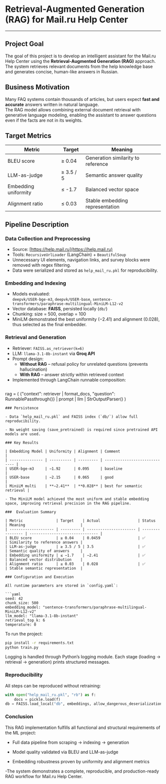 
# Retrieval-Augmented Generation (RAG) for Mail.ru Help Center  


---

##  Project Goal 

The goal of this project is to develop an intelligent assistant for the Mail.ru Help Center using the **Retrieval-Augmented Generation (RAG)** approach.  
The system retrieves relevant documents from the help knowledge base and generates concise, human-like answers in Russian.  


##  Business Motivation 

Many FAQ systems contain thousands of articles, but users expect **fast and accurate** answers written in natural language.  
The RAG model allows combining external document retrieval with generative language modeling, enabling the assistant to answer questions even if the facts are not in its weights.  



## Target Metrics 

| Metric | Target | Meaning |
|---------|---------|---------|
| BLEU score | ≥ 0.04 | Generation similarity to reference |
| LLM-as-judge | ≥ 3.5 / 5 | Semantic answer quality |
| Embedding uniformity | ≤ -1.7 | Balanced vector space |
| Alignment ratio | ≤ 0.03 | Stable embedding representation |



## Pipeline Description

###  Data Collection and Preprocessing
- Source: [https://help.mail.ru](https://help.mail.ru)
- Tools: `RecursiveUrlLoader` (LangChain) + `BeautifulSoup`
- Unnecessary UI elements, navigation links, and survey blocks were removed with regex filtering.  
- Data were serialized and stored as `help_mail_ru.pkl` for reproducibility.

### Embedding and Indexing
- Models evaluated:  
  `deepvk/USER-bge-m3`, `deepvk/USER-base`, `sentence-transformers/paraphrase-multilingual-MiniLM-L12-v2`
- Vector database: **FAISS**, persisted locally (`db/`)
- Chunking: size = 500, overlap = 100  
- MiniLM demonstrated the best uniformity (−2.41) and alignment (0.028), thus selected as the final embedder.

### Retrieval and Generation
- Retriever: `FAISS.as_retriever(k=6)`  
- LLM: `llama-3.1-8b-instant` via **Groq API**
- Prompt design:
  - **Without RAG** – refusal policy for unrelated questions (prevents hallucination)
  - **With RAG** – answer strictly within retrieved context  
- Implemented through LangChain runnable composition:
  ```python
 rag = (
    {"context": retriever | format_docs, "question": RunnablePassthrough()}
    | prompt
    | llm
    | StrOutputParser()
)
```
### Persistence

- Data `help_mail_ru.pkl` and FAISS index (`db/`) allow full reproducibility.

- No weight saving (save_pretrained) is required since pretrained API models are used.

### Key Results

| Embedding Model | Uniformity | Alignment | Comment                       |
| --------------- | ---------- | --------- | ----------------------------- |
| USER-bge-m3     | −1.92      | 0.095     | baseline                      |
| USER-base       | −2.15      | 0.065     | good                          |
| MiniLM multi    | **−2.41**  | **0.028** | best for semantic retrieval |

- The MiniLM model achieved the most uniform and stable embedding space, improving retrieval precision in the RAG pipeline.

###  Evaluation Summary

| Metric               | Target    | Actual                 | Status           | Meaning                         |
| -------------------- | --------- | ---------------------- | ---------------- | ------------------------------- |
| BLEU score           | ≥ 0.04    | 0.0459                 | ✅                | Similarity to reference answers |
| LLM-as-judge         | ≥ 3.5 / 5 | 3.5                    | ✅                | Semantic quality of answers     |
| Embedding uniformity | ≤ −1.7    | −2.41                  | ✅                | Balanced vector distribution    |
| Alignment ratio      | ≤ 0.03    | 0.028                  | ✅                | Stable semantic representation  |

### Configuration and Execution

All runtime parameters are stored in `config.yaml`:

```yaml
seed: 42
chunk_size: 500
embedding_model: "sentence-transformers/paraphrase-multilingual-MiniLM-L12-v2"
llm_model: "llama-3.1-8b-instant"
retrieval_top_k: 6
temperature: 0
```
To run the project:

```bash
pip install -r requirements.txt
python train.py
```
Logging is handled through Python’s logging module.
Each stage (loading → retrieval → generation) prints structured messages.

### Reproducibility

All steps can be reproduced without retraining:

```python
with open("help_mail_ru.pkl", "rb") as f:
    docs = pickle.load(f)
db = FAISS.load_local("db", embeddings, allow_dangerous_deserialization=True)
```

### Conclusion

This RAG implementation fulfills all functional and structural requirements of the ML project:

- Full data pipeline from scraping → indexing → generation

- Model quality validated via BLEU and LLM-as-judge

- Embedding robustness proven by uniformity and alignment metrics

-The system demonstrates a complete, reproducible, and production-ready RAG workflow for Mail.ru Help Center.


